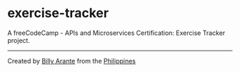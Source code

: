 # exercise-tracker

A freeCodeCamp - APIs and Microservices Certification: Exercise Tracker project.

---
Created by [Billy Arante](#) from the [Philippines](#)
